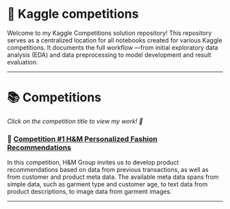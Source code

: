 # 🌟 Kaggle competitions 

Welcome to my Kaggle Competitions solution repository! This repository serves as a centralized location for all notebooks created for various Kaggle competitions. It documents the full workflow —from initial exploratory data analysis (EDA) and data preprocessing to model development and result evaluation.

***

# 📚 Competitions

_Click on the competition title to view my work! 🙂_

### 👗 [Competition #1 H&M Personalized Fashion Recommendations](https://github.com/ekaterinahs/kaggle-competitions/blob/main/Competition%20%231%20-%20H%26M%20Personalized%20Fashion%20Recommendations/README.md)

In this competition, H&M Group invites us to develop product recommendations based on data from previous transactions, as well as from customer and product meta data. The available meta data spans from simple data, such as garment type and customer age, to text data from product descriptions, to image data from garment images.

***
